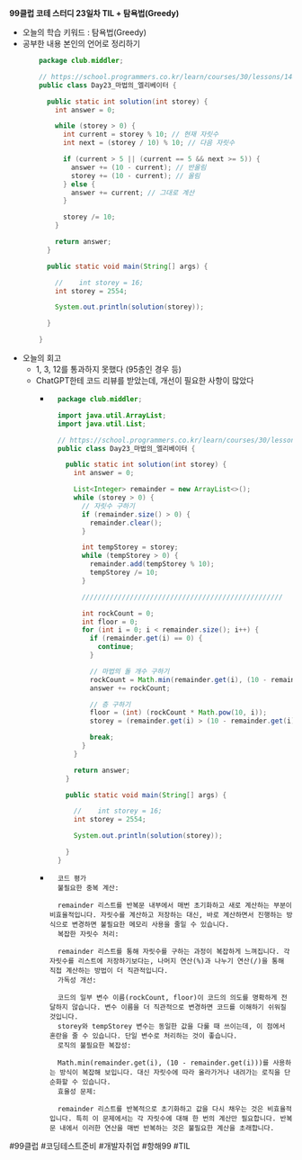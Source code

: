 <b>99클럽 코테 스터디 23일차 TIL + 탐욕법(Greedy)</b>

- 오늘의 학습 키워드 : 탐욕법(Greedy)
- 공부한 내용 본인의 언어로 정리하기
    ```java
        package club.middler;

        // https://school.programmers.co.kr/learn/courses/30/lessons/148653
        public class Day23_마법의_엘리베이터 {

          public static int solution(int storey) {
            int answer = 0;

            while (storey > 0) {
              int current = storey % 10; // 현재 자릿수
              int next = (storey / 10) % 10; // 다음 자릿수

              if (current > 5 || (current == 5 && next >= 5)) {
                answer += (10 - current); // 반올림
                storey += (10 - current); // 올림
              } else {
                answer += current; // 그대로 계산
              }

              storey /= 10;
            }

            return answer;
          }

          public static void main(String[] args) {

            //    int storey = 16;
            int storey = 2554;

            System.out.println(solution(storey));

          }

        }
    ```
- 오늘의 회고
  - 1, 3, 12를 통과하지 못했다 (95층인 경우 등)
  - ChatGPT한테 코드 리뷰를 받았는데, 개선이 필요한 사항이 많았다
    - ```java
        package club.middler;

        import java.util.ArrayList;
        import java.util.List;

        // https://school.programmers.co.kr/learn/courses/30/lessons/148653
        public class Day23_마법의_엘리베이터 {

          public static int solution(int storey) {
            int answer = 0;

            List<Integer> remainder = new ArrayList<>();
            while (storey > 0) {
              // 자릿수 구하기
              if (remainder.size() > 0) {
                remainder.clear();
              }

              int tempStorey = storey;
              while (tempStorey > 0) {
                remainder.add(tempStorey % 10);
                tempStorey /= 10;
              }

              //////////////////////////////////////////////////

              int rockCount = 0;
              int floor = 0;
              for (int i = 0; i < remainder.size(); i++) {
                if (remainder.get(i) == 0) {
                  continue;
                }

                // 마법의 돌 개수 구하기
                rockCount = Math.min(remainder.get(i), (10 - remainder.get(i)));
                answer += rockCount;

                // 층 구하기
                floor = (int) (rockCount * Math.pow(10, i));
                storey = (remainder.get(i) > (10 - remainder.get(i)) ? storey + floor : storey - floor);

                break;
              }
            }

            return answer;
          }

          public static void main(String[] args) {

            //    int storey = 16;
            int storey = 2554;

            System.out.println(solution(storey));

          }
        }
      ```
    - ```
        코드 평가
        불필요한 중복 계산:

        remainder 리스트를 반복문 내부에서 매번 초기화하고 새로 계산하는 부분이 비효율적입니다. 자릿수를 계산하고 저장하는 대신, 바로 계산하면서 진행하는 방식으로 변경하면 불필요한 메모리 사용을 줄일 수 있습니다.
        복잡한 자릿수 처리:

        remainder 리스트를 통해 자릿수를 구하는 과정이 복잡하게 느껴집니다. 각 자릿수를 리스트에 저장하기보다는, 나머지 연산(%)과 나누기 연산(/)을 통해 직접 계산하는 방법이 더 직관적입니다.
        가독성 개선:

        코드의 일부 변수 이름(rockCount, floor)이 코드의 의도를 명확하게 전달하지 않습니다. 변수 이름을 더 직관적으로 변경하면 코드를 이해하기 쉬워질 것입니다.
        storey와 tempStorey 변수는 동일한 값을 다룰 때 쓰이는데, 이 점에서 혼란을 줄 수 있습니다. 단일 변수로 처리하는 것이 좋습니다.
        로직의 불필요한 복잡성:

        Math.min(remainder.get(i), (10 - remainder.get(i)))를 사용하는 방식이 복잡해 보입니다. 대신 자릿수에 따라 올라가거나 내려가는 로직을 단순화할 수 있습니다.
        효율성 문제:

        remainder 리스트를 반복적으로 초기화하고 값을 다시 채우는 것은 비효율적입니다. 특히 이 문제에서는 각 자릿수에 대해 한 번의 계산만 필요합니다. 반복문 내에서 이러한 연산을 매번 반복하는 것은 불필요한 계산을 초래합니다.
      ```

#99클럽 #코딩테스트준비 #개발자취업 #항해99 #TIL
